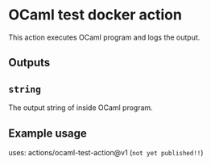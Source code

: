# OCaml test docker action

This action executes OCaml program and logs the output.

<!-- ## Inputs -->

<!-- ## `who-to-greet`

**Required** The name of the person to greet. Default `"World"`. -->

## Outputs

<!-- ## `time`

The time we greeted you. -->

## `string`

The output string of inside OCaml program.

## Example usage

<!-- uses: actions/hello-world-docker-action@v1 -->
<!-- with:
  who-to-greet: 'Mona the Octocat' -->

  uses: actions/ocaml-test-action@v1 (`not yet published!!`)